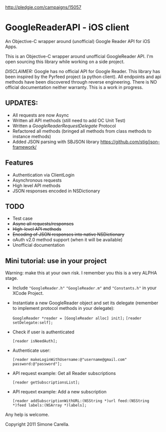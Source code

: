 http://pledgie.com/campaigns/15057

# GoogleReaderAPI - iOS client

An Objective-C wrapper around (unofficial) Google Reader API for iOS Apps. 

This is an Objective-C wrapper around unofficial GoogleReader API.
I'm open sourcing this library while working on a side project.

*DISCLAIMER:* Google has no official API for Google Reader.
This library has been inspired by the Pyrfeed project (a python client).
All endpoints and api methods have been discovered through reverse
engineering. There is NO official documentation neither warranty.
This is a work in progress.

## UPDATES:
* All requests are now Async
* Written all API methods (still need to add OC Unit Test)
* Written a *GoogleReaderRequestDelegate* Protocol
* Refactored all methods (bringed all methods from class methods to instance methods)
* Added JSON parsing with SBJSON library <https://github.com/stig/json-framework/>

## Features
* Authentication via ClientLogin
* Asynchronous requests
* High level API methods 
* JSON responses encoded in NSDictionary

## TODO
* Test case
* <del>Async all requests/responses</del>
* <del>High-level API methods</del>
* <del>Encoding of JSON responses into native NSDictionary</del>
* oAuth v2.0 method support (when it will be available)
* Unofficial documentation

## Mini tutorial: use in your project
Warning: make this at your own risk. I remember you this is a
very ALPHA stage.

* Include `"GoogleReader.h"` `"GoogleReader.m"` and `"Constants.h"` in
your XCode Project.
* Instantiate a new GoogleReader object and set its delegate (remember to implement protocol methods in your delegate):

    `GoogleReader *reader = [GoogleReader alloc] init];`
    `[reader setDelegate:self];` 
* Check if user is authenticated

    `[reader isNeedAuth];`
* Authenticate user:

    `[reader makeLoginWithUsername:@"username@gmail.com" password:@"password"];`
* API request example: Get all Reader subscriptions

    `[reader getSubscriptionsList];`
* API requext example: Add a new subscription

    `[reader addSubscriptionWithURL:(NSString *)url feed:(NSString *)feed labels:(NSArray *)labels];`</del>


Any help is welcome.

Copyright 2011 Simone Carella.	

